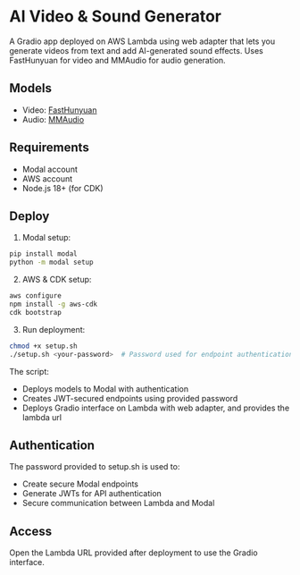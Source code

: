 # AI Video & Sound Generator

A Gradio app deployed on AWS Lambda using web adapter that lets you generate videos from text and add AI-generated sound effects. Uses FastHunyuan for video and MMAudio for audio generation.

## Models
- Video: [FastHunyuan](https://huggingface.co/FastVideo/FastHunyuan)
- Audio: [MMAudio](https://github.com/hkchengrex/MMAudio)

## Requirements
- Modal account
- AWS account
- Node.js 18+ (for CDK)

## Deploy

1. Modal setup:
```bash
pip install modal
python -m modal setup
```

2. AWS & CDK setup:
```bash
aws configure
npm install -g aws-cdk
cdk bootstrap
```

3. Run deployment:
```bash
chmod +x setup.sh
./setup.sh <your-password>  # Password used for endpoint authentication
```

The script:
- Deploys models to Modal with authentication
- Creates JWT-secured endpoints using provided password
- Deploys Gradio interface on Lambda with web adapter, and provides the lambda url

## Authentication
The password provided to setup.sh is used to:
- Create secure Modal endpoints
- Generate JWTs for API authentication
- Secure communication between Lambda and Modal

## Access
Open the Lambda URL provided after deployment to use the Gradio interface.
